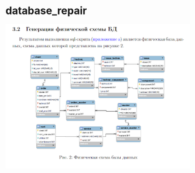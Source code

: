 # database_repair
![Data base model](https://github.com/Shredian/database_repair/blob/main/db_model.png?raw=true)
